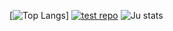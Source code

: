 [![Top Langs](https://github-readme-stats.vercel.app/api/top-langs/?username=jumalley&custom_title=Dev💻&theme=dracula&border_radius=5)]
[![test repo](https://github-readme-stats.vercel.app/api/pin/?username=jumalley&repo=test&theme=dracula&border_radius=5)](https://github.com/jumalley)
![Ju stats](https://github-readme-stats.vercel.app/api?username=jumalley&count_private=true&theme=dracula&border_radius=5)
